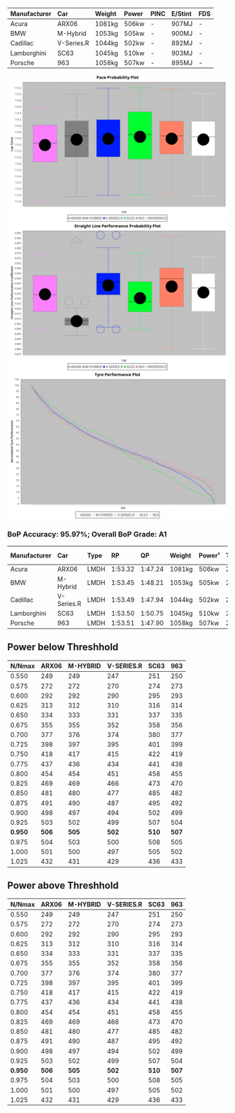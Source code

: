 | Manufacturer | Car        | Weight | Power | PINC    | E/Stint | FDS     |
|:-|:-|:-|:-|:-|:-|:-|
| Acura        | ARX06      | 1081kg | 506kw |    -    | 907MJ   |    -    |
| BMW          | M-Hybrid   | 1053kg | 505kw |    -    | 900MJ   |    -    |
| Cadillac     | V-Series.R | 1044kg | 502kw |    -    | 892MJ   |    -    |
| Lamborghini  | SC63       | 1045kg | 510kw |    -    | 903MJ   |    -    |
| Porsche      | 963        | 1058kg | 507kw |    -    | 895MJ   |    -    |

![PACECHART](./IMG/ACOMETHOD.png)
![STRAIGHTLINEPERFORMANCECHART](./IMG/ACOMETHOD_sp.png)
![TYREPERFORMANCECHART](./IMG/ACOMETHOD_tw.png)

### BoP Accuracy: 95.97%; Overall BoP Grade: A1
| Manufacturer | Car        | Type | RP      | QP      | Weight | Power¹ | Threshhold | PINC    | Power² | E/Stint | AVG Vmax  | FDS     | RDLC | L/Stint | BOP-Grade | Model Accuracy | Model Points | Match%  |
|:-|:-|:-|:-|:-|:-|:-|:-|:-|:-|:-|:-|:-|:-|:-|:-|:-|:-|:-|
| Acura        | ARX06      | LMDH | 1:53.32 | 1:47.24 | 1081kg | 506kw  | 210.0kph   |    -    | 506kw  |  907MJ  | 274.08kph |    -    | 0.99 | 29      | -B1       | 100.00%        | 995          | 87.38%  |
| BMW          | M-Hybrid   | LMDH | 1:53.45 | 1:48.21 | 1053kg | 505kw  | 210.0kph   |    -    | 505kw  |  900MJ  | 272.35kph |    -    | 1.01 | 29      | ~A1       | 100.00%        | 1714         | 96.49%  |
| Cadillac     | V-Series.R | LMDH | 1:53.49 | 1:47.94 | 1044kg | 502kw  | 210.0kph   |    -    | 502kw  |  892MJ  | 276.29kph |    -    | 1.01 | 29      | ~A1       | 98.95%         | 2271         | 96.00%  |
| Lamborghini  | SC63       | LMDH | 1:53.50 | 1:50.75 | 1045kg | 510kw  | 210.0kph   |    -    | 510kw  |  903MJ  | 275.59kph |    -    | 1.05 | 29      | ~A1       | 96.54%         | 418          | 100.00% |
| Porsche      | 963        | LMDH | 1:53.51 | 1:47.90 | 1058kg | 507kw  | 210.0kph   |    -    | 507kw  |  895MJ  | 276.38kph |    -    | 1.00 | 29      | ~A1       | 99.98%         | 6168         | 100.00% |

## Power below Threshhold
| N/Nmax    | ARX06   | M-HYBRID | V-SERIES.R | SC63    | 963     |
|:-|:-|:-|:-|:-|:-|
|  0.550    |  249    |  249     |  247       |  251    |  250    |
|  0.575    |  272    |  272     |  270       |  274    |  273    |
|  0.600    |  292    |  292     |  290       |  295    |  293    |
|  0.625    |  313    |  312     |  310       |  316    |  314    |
|  0.650    |  334    |  333     |  331       |  337    |  335    |
|  0.675    |  355    |  355     |  352       |  358    |  356    |
|  0.700    |  377    |  376     |  374       |  380    |  377    |
|  0.725    |  398    |  397     |  395       |  401    |  399    |
|  0.750    |  418    |  417     |  415       |  422    |  419    |
|  0.775    |  437    |  436     |  434       |  441    |  438    |
|  0.800    |  454    |  454     |  451       |  458    |  455    |
|  0.825    |  469    |  469     |  466       |  473    |  470    |
|  0.850    |  481    |  480     |  477       |  485    |  482    |
|  0.875    |  491    |  490     |  487       |  495    |  492    |
|  0.900    |  498    |  497     |  494       |  502    |  499    |
|  0.925    |  503    |  502     |  499       |  507    |  504    |
| **0.950** | **506** | **505**  | **502**    | **510** | **507** |
|  0.975    |  504    |  503     |  500       |  508    |  505    |
|  1.000    |  501    |  500     |  497       |  505    |  502    |
|  1.025    |  432    |  431     |  429       |  436    |  433    |

## Power above Threshhold
| N/Nmax    | ARX06   | M-HYBRID | V-SERIES.R | SC63    | 963     |
|:-|:-|:-|:-|:-|:-|
|  0.550    |  249    |  249     |  247       |  251    |  250    |
|  0.575    |  272    |  272     |  270       |  274    |  273    |
|  0.600    |  292    |  292     |  290       |  295    |  293    |
|  0.625    |  313    |  312     |  310       |  316    |  314    |
|  0.650    |  334    |  333     |  331       |  337    |  335    |
|  0.675    |  355    |  355     |  352       |  358    |  356    |
|  0.700    |  377    |  376     |  374       |  380    |  377    |
|  0.725    |  398    |  397     |  395       |  401    |  399    |
|  0.750    |  418    |  417     |  415       |  422    |  419    |
|  0.775    |  437    |  436     |  434       |  441    |  438    |
|  0.800    |  454    |  454     |  451       |  458    |  455    |
|  0.825    |  469    |  469     |  466       |  473    |  470    |
|  0.850    |  481    |  480     |  477       |  485    |  482    |
|  0.875    |  491    |  490     |  487       |  495    |  492    |
|  0.900    |  498    |  497     |  494       |  502    |  499    |
|  0.925    |  503    |  502     |  499       |  507    |  504    |
| **0.950** | **506** | **505**  | **502**    | **510** | **507** |
|  0.975    |  504    |  503     |  500       |  508    |  505    |
|  1.000    |  501    |  500     |  497       |  505    |  502    |
|  1.025    |  432    |  431     |  429       |  436    |  433    |
